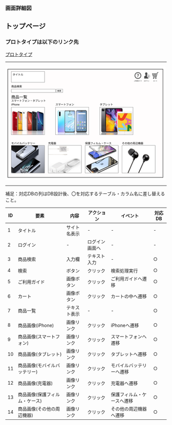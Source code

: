 ### 画面詳細図
## トップページ
### プロトタイプは以下のリンク先
[プロトタイプ](https://www.figma.com/file/5dMwbGRiNusiBvTD1PvARe/Mypage?node-id=1%3A2)
*****
<img src="../img/トップページ (1).png" width="500">

*****
補足：対応DBの列はDB設計後、〇を対応するテーブル・カラム名に差し替えること。

|ID|要素|内容|アクション|イベント|対応DB|
|--|---|----|---------|-------|-------|
|1|タイトル|サイト名表示|-|-|-|
|2|ログイン|-|ログイン画面へ|-|-|
|3|商品検索|入力欄|テキスト入力|-|○|
|4|検索|ボタン|クリック|検索処理実行|○|
|5|ご利用ガイド|画像ボタン|クリック|ご利用ガイドへ遷移|○|
|6|カート|画像ボタン|クリック|カートの中へ遷移|○|
|7|商品一覧|テキスト表示|-|-|○|
|8|商品画像(iPhone)|画像リンク|クリック|iPhoneへ遷移|○|
|9|商品画像(スマートフォン)|画像リンク|クリック|スマートフォンへ遷移|○|
|10|商品画像(タブレット)|画像リンク|クリック|タブレットへ遷移|○|
|11|商品画像(モバイルバッテリー)|画像リンク|クリック|モバイルバッテリーへ遷移|○|
|12|商品画像(充電器)|画像リンク|クリック|充電器へ遷移|○|
|13|商品画像(保護フィルム・ケース)|画像リンク|クリック|保護フィルム・ケースへ遷移|○|
|14|商品画像(その他の周辺機器)|画像リンク|クリック|その他の周辺機器へ遷移|○|
